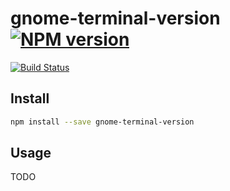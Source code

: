 # gnome-terminal-version [![NPM version](http://img.shields.io/npm/v/gnome-terminal-version.svg?style=flat)](https://www.npmjs.org/package/gnome-terminal-version)

[![Build Status](http://img.shields.io/travis/Tyriar/gnome-terminal-version.svg?style=flat)](https://travis-ci.org/Tyriar/gnome-terminal-version)

## Install

```bash
npm install --save gnome-terminal-version
```

## Usage

TODO
